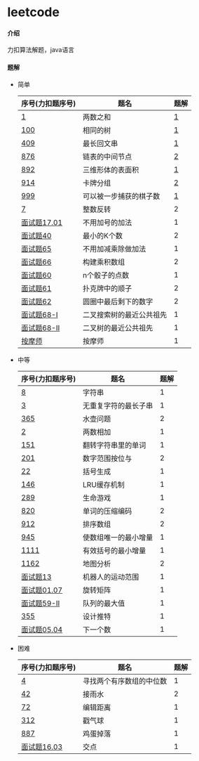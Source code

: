 # leetcode

#### 介绍
力扣算法解题，java语言

#### 题解
   * 简单

     | 序号(力扣题序号)                                             | 题名                     | 题解                                                         |
     | :----------------------------------------------------------- | ------------------------ | ------------------------------------------------------------ |
     | [1](https://leetcode-cn.com/problems/two-sum)                | 两数之和                 | [1](https://github.com/lyf950412/leetcode/blob/master/leetCodeArithmetic/src/main/java/github/lyf/simple/TwoSum.java) |
     | [100](https://leetcode-cn.com/problems/same-tree)            | 相同的树                 | [1](https://github.com/lyf950412/leetcode/blob/master/leetCodeArithmetic/src/main/java/github/lyf/simple/IsSameTree.java) |
     | [409](https://leetcode-cn.com/problems/longest-palindrome)   | 最长回文串               | [1](https://github.com/lyf950412/leetcode/blob/master/leetCodeArithmetic/src/main/java/github/lyf/simple/LongestPalindrome.java) |
     | [876](https://leetcode-cn.com/problems/middle-of-the-linked-list) | 链表的中间节点           | [2](https://github.com/lyf950412/leetcode/blob/master/leetCodeArithmetic/src/main/java/github/lyf/simple/MiddleNode.java) |
     | [892](https://leetcode-cn.com/problems/surface-area-of-3d-shapes) | 三维形体的表面积         | [1](https://github.com/lyf950412/leetcode/blob/master/leetCodeArithmetic/src/main/java/github/lyf/simple/SurfaceArea.java) |
     | [914](https://leetcode-cn.com/problems/x-of-a-kind-in-a-deck-of-cards) | 卡牌分组                 | [2](https://github.com/lyf950412/leetcode/blob/master/leetCodeArithmetic/src/main/java/github/lyf/simple/HasGroupsSizeX.java) |
     | [999](https://leetcode-cn.com/problems/available-captures-for-rook) | 可以被一步捕获的棋子数   | [1](https://github.com/lyf950412/leetcode/blob/master/leetCodeArithmetic/src/main/java/github/lyf/simple/NumRookCaptures.java) |
     | [7](https://leetcode-cn.com/problems/reverse-integer)        | 整数反转                 | 2                                                            |
     | [面试题17.01](https://leetcode-cn.com/problems/add-without-plus-lcci) | 不用加号的加法           | 1                                                            |
     | [面试题40](https://leetcode-cn.com/problems/zui-xiao-de-kge-shu-lcof) | 最小的K个数              | 2                                                            |
     | [面试题65](https://leetcode-cn.com/problems/bu-yong-jia-jian-cheng-chu-zuo-jia-fa-lcof) | 不用加减乘除做加法       | 1                                                            |
     | [面试题66](https://leetcode-cn.com/problems/gou-jian-cheng-ji-shu-zu-lcof) | 构建乘积数组             | 2                                                            |
     | [面试题60](https://leetcode-cn.com/problems/nge-tou-zi-de-dian-shu-lcof) | n个骰子的点数            | 1                                                            |
     | [面试题61](https://leetcode-cn.com/problems/bu-ke-pai-zhong-de-shun-zi-lcof) | 扑克牌中的顺子           | 2                                                            |
     | [面试题62](https://leetcode-cn.com/problems/yuan-quan-zhong-zui-hou-sheng-xia-de-shu-zi-lcof) | 圆圈中最后剩下的数字     | 2                                                            |
     | [面试题68-I](https://leetcode-cn.com/problems/er-cha-sou-suo-shu-de-zui-jin-gong-gong-zu-xian-lcof) | 二叉搜索树的最近公共祖先 | 1                                                            |
     | [面试题68-II](https://leetcode-cn.com/problems/er-cha-shu-de-zui-jin-gong-gong-zu-xian-lcof) | 二叉树的最近公共祖先     | 1                                                            |
     | [按摩师](https://leetcode-cn.com/problems/the-masseuse-lcci) | 按摩师                   | 1                                                            |

   * 中等

     | 序号(力扣题序号)                                             | 题名                 | 题解 |
     | :----------------------------------------------------------- | -------------------- | ---- |
     | [8](https://leetcode-cn.com/problems/string-to-integer-atoi) | 字符串               | 1    |
     | [3](https://leetcode-cn.com/problems/longest-substring-without-repeating-characters) | 无重复字符的最长子串 | 1    |
     | [365](https://leetcode-cn.com/problems/water-and-jug-problem) | 水壶问题             | 2    |
     | [2](https://leetcode-cn.com/problems/add-two-numbers)        | 两数相加             | 1    |
     | [151](https://leetcode-cn.com/problems/reverse-words-in-a-string) | 翻转字符串里的单词   | 1    |
     | [201](https://leetcode-cn.com/problems/bitwise-and-of-numbers-range) | 数字范围按位与       | 2    |
     | [22](https://leetcode-cn.com/problems/generate-parentheses)  | 括号生成             | 1    |
     | [146](https://leetcode-cn.com/problems/lru-cache)            | LRU缓存机制          | 1    |
     | [289](https://leetcode-cn.com/problems/game-of-life)         | 生命游戏             | 1    |
     | [820](https://leetcode-cn.com/problems/short-encoding-of-words) | 单词的压缩编码       | 2    |
     | [912](https://leetcode-cn.com/problems/sort-an-array)        | 排序数组             | 2    |
     | [945](https://leetcode-cn.com/problems/minimum-increment-to-make-array-unique) | 使数组唯一的最小增量 | 1    |
     | [1111](https://leetcode-cn.com/problems/maximum-nesting-depth-of-two-valid-parentheses-strings) | 有效括号的最小增量   | 1    |
     | [1162](https://leetcode-cn.com/problems/as-far-from-land-as-possible) | 地图分析             | 2    |
     | [面试题13](https://leetcode-cn.com/problems/ji-qi-ren-de-yun-dong-fan-wei-lcof) | 机器人的运动范围     | 1    |
     | [面试题01.07](https://leetcode-cn.com/problems/rotate-matrix-lcci) | 旋转矩阵             | 1    |
     | [面试题59-II](https://leetcode-cn.com/problems/dui-lie-de-zui-da-zhi-lcof) | 队列的最大值         | 1    |
     | [355](https://leetcode-cn.com/problems/design-twitter/)      | 设计推特             | 1    |
     | [面试题05.04](https://leetcode-cn.com/problems/closed-number-lcci/) | 下一个数             | 1    |

   * 困难

     | 序号(力扣题序号)                                             | 题名                     | 题解 |
     | ------------------------------------------------------------ | ------------------------ | ---- |
     | [4](https://leetcode-cn.com/problems/median-of-two-sorted-arrays) | 寻找两个有序数组的中位数 | 1    |
     | [42](https://leetcode-cn.com/problems/trapping-rain-water)   | 接雨水                   | 2    |
     | [72](https://leetcode-cn.com/problems/edit-distance)         | 编辑距离                 | 1    |
     | [312](https://leetcode-cn.com/problems/burst-balloons)       | 戳气球                   | 1    |
     | [887](https://leetcode-cn.com/problems/super-egg-drop)       | 鸡蛋掉落                 | 1    |
     | [面试题16.03](https://leetcode-cn.com/problems/intersection-lcci) | 交点                     | 1    |

     


